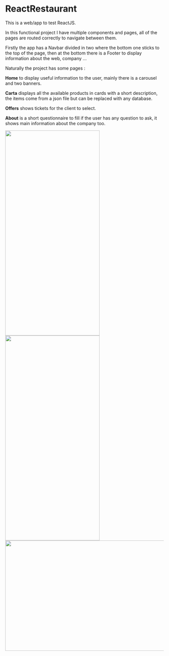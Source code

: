 # ReactRestaurant
 
This is a web/app to test ReactJS.

In this functional project I have multiple components and pages, all of the pages are routed correctly to navigate between them.

Firstly the app has a Navbar divided in two where the bottom one sticks to the top of the page, then at the bottom there is a Footer to display information about the web, company ...

Naturally the project has some pages :

**Home** to display useful information to the user, mainly there is a carousel and two banners.

**Carta** displays all the available products in cards with a short description, the items come from a json file but can be replaced with any database.

**Offers** shows tickets for the client to select.

**About** is a short questionnaire to fill if the user has any question to ask, it shows main information about the company too.

<img src="https://user-images.githubusercontent.com/59649316/176493520-51d01b04-374c-4967-af12-46c8e0430079.jpg" width="300" height="650"> <img src="https://user-images.githubusercontent.com/59649316/176493581-87a9b2bc-e61a-426a-a408-9773b4191b85.jpg" width="300" height="650">
<img src="https://user-images.githubusercontent.com/59649316/176493613-2de9c636-3efd-43ed-8939-f69ae2e96b3f.png" width="600" height="350">
